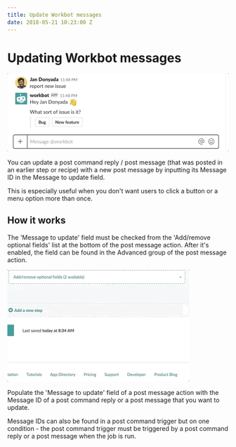 ```yaml
---
title: Update Workbot messages
date: 2018-05-21 10:23:00 Z
---
```


# Updating Workbot messages

![Update message example](/assets/images/workbot/workbot-update-message/update-message-example.gif)

You can update a post command reply / post message (that was posted in an earlier step or recipe) with a new post message by inputting its Message ID in the Message to update field.

This is especially useful when you don't want users to click a button or a menu option more than once.

## How it works

The 'Message to update' field must be checked from the 'Add/remove optional fields' list at the bottom of the post message action. After it's enabled, the field can be found in the Advanced group of the post message action.

![Message to update optional fields](/assets/images/workbot/workbot-update-message/message-to-update-optional-fields.gif)

Populate the 'Message to update' field of a post message action with the Message ID of a post command reply or a post message that you want to update.

Message IDs can also be found in a post command trigger but on one condition - the post command trigger must be triggered by a post command reply or a post message when the job is run.
